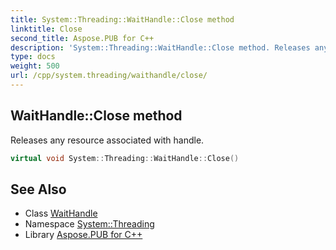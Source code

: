 ```yaml
---
title: System::Threading::WaitHandle::Close method
linktitle: Close
second_title: Aspose.PUB for C++
description: 'System::Threading::WaitHandle::Close method. Releases any resource associated with handle in C++.'
type: docs
weight: 500
url: /cpp/system.threading/waithandle/close/
---
```

## WaitHandle::Close method


Releases any resource associated with handle.

```cpp
virtual void System::Threading::WaitHandle::Close()
```

## See Also

* Class [WaitHandle](../)
* Namespace [System::Threading](../../)
* Library [Aspose.PUB for C++](../../../)
